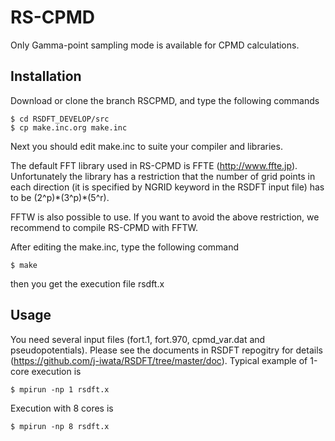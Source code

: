 # RS-CPMD

Only Gamma-point sampling mode is available for CPMD calculations.

## Installation
Download or clone the branch RSCPMD, and type the following commands
```
$ cd RSDFT_DEVELOP/src
$ cp make.inc.org make.inc
```
Next you should edit make.inc to suite your compiler and libraries.

The default FFT library used in RS-CPMD is FFTE (http://www.ffte.jp). Unfortunately the library has a restriction that the number of grid points in each direction (it is specified by NGRID keyword in the RSDFT input file) has to be (2^p)\*(3^p)\*(5^r).

FFTW is also possible to use. If you want to avoid the above restriction, we recommend to compile RS-CPMD with FFTW.

After editing the make.inc, type the following command
```
$ make
```
then you get the execution file rsdft.x

## Usage
You need several input files (fort.1, fort.970, cpmd_var.dat and pseudopotentials). Please see the documents in RSDFT repogitry for details
(https://github.com/j-iwata/RSDFT/tree/master/doc). Typical example of 1-core execution is
```
$ mpirun -np 1 rsdft.x
```
Execution with 8 cores is
```
$ mpirun -np 8 rsdft.x
```
